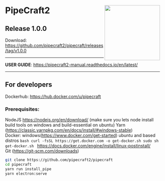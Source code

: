 # PipeCraft2 <img src='src/assets/PipeCraft2_logo.png' align="right" height="180" />

## Release 1.0.0

Download: https://github.com/pipecraft2/pipecraft/releases/tag/v1.0.0

---

**USER GUIDE**: https://pipecraft2-manual.readthedocs.io/en/latest/


---

## For developers

Dockerhub: https://hub.docker.com/u/pipecraft

### Prerequisites:

NodeJS https://nodejs.org/en/download/ (make sure you lets node install build tools on windows and build-essential on ubuntu)
Yarn (https://classic.yarnpkg.com/en/docs/install/#windows-stable)  
Docker: windows(https://www.docker.com/get-started)
ubuntu and based distros `bash curl -fsSL https://get.docker.com -o get-docker.sh sudo sh get-docker.sh `
https://docs.docker.com/engine/install/linux-postinstall/  
Git (https://git-scm.com/downloads)

```bash
git clone https://github.com/pipecraft2/pipecraft
cd pipecraft
yarn run install_pipe
yarn electron:serve
```

